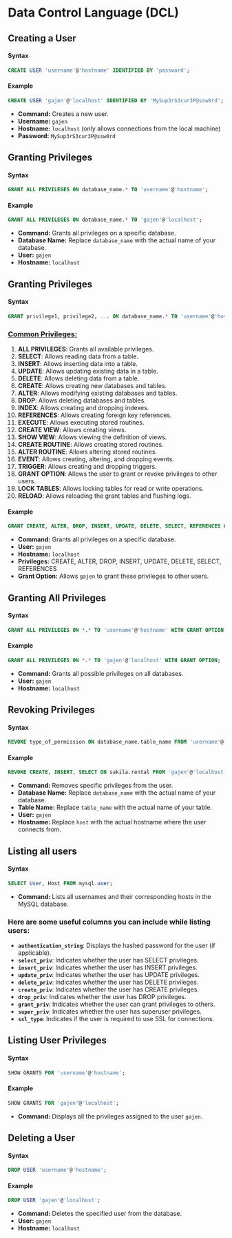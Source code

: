 # Data Control Language (DCL)

## Creating a User

#### Syntax

```sql
CREATE USER 'username'@'hostname' IDENTIFIED BY 'password';
```

#### Example

```sql
CREATE USER 'gajen'@'localhost' IDENTIFIED BY 'MySup3rS3cur3P@ssw0rd';
```

* **Command:** Creates a new user.
* **Username:** `gajen`
* **Hostname:** `localhost` (only allows connections from the local machine)
* **Password:** `MySup3rS3cur3P@ssw0rd`

## Granting Privileges

#### Syntax

```sql
GRANT ALL PRIVILEGES ON database_name.* TO 'username'@'hostname';
```

#### Example

```sql
GRANT ALL PRIVILEGES ON database_name.* TO 'gajen'@'localhost';
```

* **Command:** Grants all privileges on a specific database.
* **Database Name:** Replace `database_name` with the actual name of your database.
* **User:** `gajen`
* **Hostname:** `localhost`

## Granting Privileges

#### Syntax

```sql
GRANT privilege1, privilege2, ... ON database_name.* TO 'username'@'hostname' WITH GRANT OPTION;
```

### [Common Privileges: ](https://dev.mysql.com/doc/refman/8.4/en/privileges-provided.html)

1. **ALL PRIVILEGES**: Grants all available privileges.
2. **SELECT**: Allows reading data from a table.
3. **INSERT**: Allows inserting data into a table.
4. **UPDATE**: Allows updating existing data in a table.
5. **DELETE**: Allows deleting data from a table.
6. **CREATE**: Allows creating new databases and tables.
7. **ALTER**: Allows modifying existing databases and tables.
8. **DROP**: Allows deleting databases and tables.
9. **INDEX**: Allows creating and dropping indexes.
10. **REFERENCES**: Allows creating foreign key references.
11. **EXECUTE**: Allows executing stored routines.
12. **CREATE VIEW**: Allows creating views.
13. **SHOW VIEW**: Allows viewing the definition of views.
14. **CREATE ROUTINE**: Allows creating stored routines.
15. **ALTER ROUTINE**: Allows altering stored routines.
16. **EVENT**: Allows creating, altering, and dropping events.
17. **TRIGGER**: Allows creating and dropping triggers.
18. **GRANT OPTION**: Allows the user to grant or revoke privileges to other users.
19. **LOCK TABLES**: Allows locking tables for read or write operations.
20. **RELOAD**: Allows reloading the grant tables and flushing logs.

#### Example

```sql
GRANT CREATE, ALTER, DROP, INSERT, UPDATE, DELETE, SELECT, REFERENCES ON sakila.rental TO 'gajen'@'localhost' WITH GRANT OPTION;
```

* **Command:** Grants all privileges on a specific database.
* **User:** `gajen`
* **Hostname:** `localhost`
* **Privileges:** CREATE, ALTER, DROP, INSERT, UPDATE, DELETE, SELECT, REFERENCES
* **Grant Option:** Allows `gajen` to grant these privileges to other users.

## Granting All Privileges

#### Syntax

```sql
GRANT ALL PRIVILEGES ON *.* TO 'username'@'hostname' WITH GRANT OPTION;
```

#### Example

```sql
GRANT ALL PRIVILEGES ON *.* TO 'gajen'@'localhost' WITH GRANT OPTION;
```

* **Command:** Grants all possible privileges on all databases.
* **User:** `gajen`
* **Hostname:** `localhost`

## Revoking Privileges

#### Syntax

```sql
REVOKE type_of_permission ON database_name.table_name FROM 'username'@'hostname';
```

#### Example

```sql
REVOKE CREATE, INSERT, SELECT ON sakila.rental FROM 'gajen'@'localhost';
```

* **Command:** Removes specific privileges from the user.
* **Database Name:** Replace `database_name` with the actual name of your database.
* **Table Name:** Replace `table_name` with the actual name of your table.
* **User:** `gajen`
* **Hostname:** Replace `host` with the actual hostname where the user connects from.

## Listing all users

#### Syntax

```sql
SELECT User, Host FROM mysql.user;
```

* **Command:** Lists all usernames and their corresponding hosts in the MySQL database.

### Here are some useful columns you can include while listing users:

* **`authentication_string`**: Displays the hashed password for the user (if applicable).
* **`select_priv`**: Indicates whether the user has SELECT privileges.
* **`insert_priv`**: Indicates whether the user has INSERT privileges.
* **`update_priv`**: Indicates whether the user has UPDATE privileges.
* **`delete_priv`**: Indicates whether the user has DELETE privileges.
* **`create_priv`**: Indicates whether the user has CREATE privileges.
* **`drop_priv`**: Indicates whether the user has DROP privileges.
* **`grant_priv`**: Indicates whether the user can grant privileges to others.
* **`super_priv`**: Indicates whether the user has superuser privileges.
* **`ssl_type`**: Indicates if the user is required to use SSL for connections.

## Listing User Privileges

#### Syntax

```sql
SHOW GRANTS FOR 'username'@'hostname';
```

#### Example

```sql
SHOW GRANTS FOR 'gajen'@'localhost';
```

* **Command:** Displays all the privileges assigned to the user `gajen`.

## Deleting a User

#### Syntax

```sql
DROP USER 'username'@'hostname';
```

#### Example

```sql
DROP USER 'gajen'@'localhost';
```

* **Command:** Deletes the specified user from the database.
* **User:** `gajen`
* **Hostname:** `localhost`
